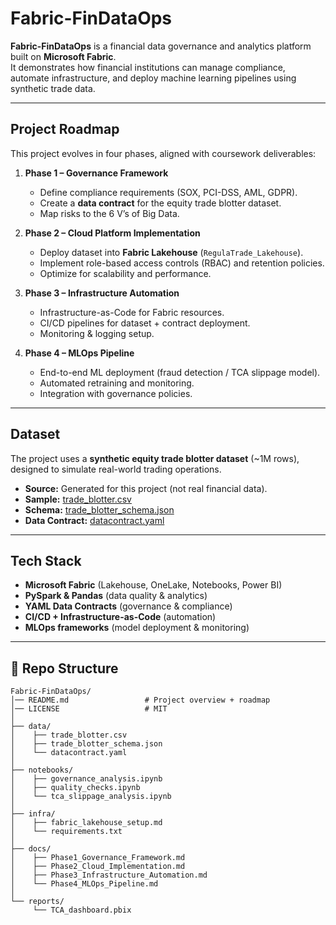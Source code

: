 # Fabric-FinDataOps

**Fabric-FinDataOps** is a financial data governance and analytics platform built on **Microsoft Fabric**.  
It demonstrates how financial institutions can manage compliance, automate infrastructure, and deploy machine learning pipelines using synthetic trade data.

---

## Project Roadmap
This project evolves in four phases, aligned with coursework deliverables:

1. **Phase 1 – Governance Framework**  
   - Define compliance requirements (SOX, PCI-DSS, AML, GDPR).  
   - Create a **data contract** for the equity trade blotter dataset.  
   - Map risks to the 6 V’s of Big Data.  

2. **Phase 2 – Cloud Platform Implementation**  
   - Deploy dataset into **Fabric Lakehouse** (`RegulaTrade_Lakehouse`).  
   - Implement role-based access controls (RBAC) and retention policies.  
   - Optimize for scalability and performance.  

3. **Phase 3 – Infrastructure Automation**  
   - Infrastructure-as-Code for Fabric resources.  
   - CI/CD pipelines for dataset + contract deployment.  
   - Monitoring & logging setup.  

4. **Phase 4 – MLOps Pipeline**  
   - End-to-end ML deployment (fraud detection / TCA slippage model).  
   - Automated retraining and monitoring.  
   - Integration with governance policies.  

---

## Dataset
The project uses a **synthetic equity trade blotter dataset** (~1M rows), designed to simulate real-world trading operations.

- **Source:** Generated for this project (not real financial data).  
- **Sample:** [trade_blotter.csv](data/trade_blotter.csv)  
- **Schema:** [trade_blotter_schema.json](data/trade_blotter_schema.json)  
- **Data Contract:** [datacontract.yaml](data/datacontract.yaml)  

---

## Tech Stack
- **Microsoft Fabric** (Lakehouse, OneLake, Notebooks, Power BI)  
- **PySpark & Pandas** (data quality & analytics)  
- **YAML Data Contracts** (governance & compliance)  
- **CI/CD + Infrastructure-as-Code** (automation)  
- **MLOps frameworks** (model deployment & monitoring)  

---

## 📂 Repo Structure
```text
Fabric-FinDataOps/
│── README.md                 # Project overview + roadmap
│── LICENSE                   # MIT 
│
├── data/
│    ├── trade_blotter.csv
│    ├── trade_blotter_schema.json
│    └── datacontract.yaml
│
├── notebooks/
│    ├── governance_analysis.ipynb
│    ├── quality_checks.ipynb
│    └── tca_slippage_analysis.ipynb
│
├── infra/
│    ├── fabric_lakehouse_setup.md
│    └── requirements.txt
│
├── docs/
│    ├── Phase1_Governance_Framework.md   
│    ├── Phase2_Cloud_Implementation.md   
│    ├── Phase3_Infrastructure_Automation.md 
│    └── Phase4_MLOps_Pipeline.md        
│
└── reports/
     └── TCA_dashboard.pbix
```
